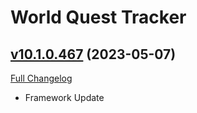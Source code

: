 # World Quest Tracker

## [v10.1.0.467](https://github.com/Tercioo/World-Quest-Tracker/tree/v10.1.0.467) (2023-05-07)
[Full Changelog](https://github.com/Tercioo/World-Quest-Tracker/compare/V10.1.0.466...v10.1.0.467) 

- Framework Update  
